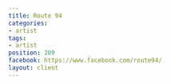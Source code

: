 ```yaml
---
title: Route 94
categories:
- artist
tags:
- artist
position: 209
facebook: https://www.facebook.com/route94/
layout: client
---
```


